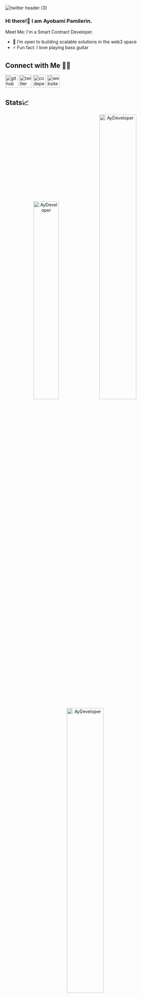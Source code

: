 ![twitter header (3)](https://user-images.githubusercontent.com/72970379/159606480-386129c9-6d37-464e-8770-54dde5e0281f.png)


### Hi there!👋 I am Ayobami Pamilerin. 

Meet Me: I'm a Smart Contract Developer.
- 🌱 I’m open to building scalable solutions in the web3 space
- ⚡ Fun fact: I love playing bass guitar 


## Connect with Me 🤝🏻
[<img src='https://cdn.jsdelivr.net/npm/simple-icons@3.0.1/icons/github.svg' alt='github' height='40'>](https://github.com/AyDeveloper)  [<img src='https://cdn.jsdelivr.net/npm/simple-icons@3.0.1/icons/twitter.svg' alt='twitter' height='40'>](https://twitter.com/Oxpam_pam)  [<img src='https://cdn.jsdelivr.net/npm/simple-icons@3.0.1/icons/codepen.svg' alt='codepen' height='40'>](https://codepen.io/AyDeveloper)  [<img src='https://cdn.jsdelivr.net/npm/simple-icons@3.0.1/icons/icloud.svg' alt='website' height='40'>](https://ayoayobami.netlify.app)  



## Stats📈
<p align="center">
<img width="40%" src="https://github-readme-stats.vercel.app/api/top-langs?username=Aydeveloper&show_icons=true&theme=dracula&title_color=ff8000&text_color=fff&bg_color=141321&locale=en&layout=compact&hide_border=true" alt="AyDeveloper" /> 
<img width="48%" src="https://github-readme-stats.vercel.app/api?username=AyDeveloper&show_icons=true&theme=radical" alt="AyDeveloper" />
<img width="48%" src="https://github-readme-streak-stats.herokuapp.com/?user=AyDeveloper&theme=highcontrast&hide_border=true" alt="AyDeveloper" />
</p>

![GitHub Activity Graph](https://activity-graph.herokuapp.com/graph?username=AyDeveloper&theme=dracula&hide_border=true)


